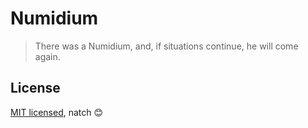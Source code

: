 # Numidium

> There was a Numidium, and, if situations continue, he will come again.

## License

[MIT licensed](LICENSE), natch :blush:
